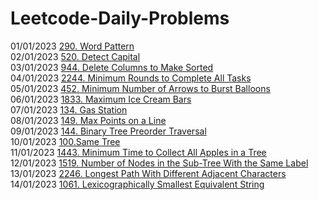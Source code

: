 # Leetcode-Daily-Problems </br>
01/01/2023 [290. Word Pattern](https://github.com/pratapshingane18/Leetcode-Daily-Problems/blob/main/290.%20Word%20Pattern) </br>
02/01/2023 [520. Detect Capital](https://github.com/pratapshingane18/Leetcode-Daily-Problems/blob/main/520.%20Detect%20Capital) </br>
03/01/2023 [944. Delete Columns to Make Sorted](https://github.com/pratapshingane18/Leetcode-Daily-Problems/blob/main/944.%20Delete%20Columns%20to%20Make%20Sorted) </br>
04/01/2023 [2244. Minimum Rounds to Complete All Tasks](https://github.com/pratapshingane18/Leetcode-Daily-Problems/blob/main/2244.%20Minimum%20Rounds%20to%20Complete%20All%20Tasks) </br>
05/01/2023 [452. Minimum Number of Arrows to Burst Balloons](https://github.com/pratapshingane18/Leetcode-Daily-Problems/blob/main/452.%20Minimum%20Number%20of%20Arrows%20to%20Burst%20Balloons) </br>
06/01/2023 [1833. Maximum Ice Cream Bars](https://github.com/pratapshingane18/Leetcode-Daily-Problems/blob/main/1833.%20Maximum%20Ice%20Cream%20Bars) </br>
07/01/2023 [134. Gas Station](https://github.com/pratapshingane18/Leetcode-Daily-Problems/blob/main/134.%20Gas%20Station) </br>
08/01/2023 [149. Max Points on a Line](https://github.com/pratapshingane18/Leetcode-Daily-Problems/blob/main/149.%20Max%20Points%20on%20a%20Line) </br>
09/01/2023 [144. Binary Tree Preorder Traversal](https://github.com/pratapshingane18/Leetcode-Daily-Problems/blob/main/144.%20Binary%20Tree%20Preorder%20Traversal) </br>
10/01/2023 [100.Same Tree](https://github.com/pratapshingane18/Leetcode-Daily-Problems/blob/main/100.%20Same%20Tree) </br>
11/01/2023 [1443. Minimum Time to Collect All Apples in a Tree](https://github.com/pratapshingane18/Leetcode-Daily-Problems/blob/main/1443.%20Minimum%20Time%20to%20Collect%20All%20Apples%20in%20a%20Tree) </br>
12/01/2023 [1519. Number of Nodes in the Sub-Tree With the Same Label](https://github.com/pratapshingane18/Leetcode-Daily-Problems/blob/main/1519.%20Number%20of%20Nodes%20in%20the%20Sub-Tree%20With%20the%20Same%20Label) </br>
13/01/2023 [2246. Longest Path With Different Adjacent Characters](https://github.com/pratapshingane18/Leetcode-Daily-Problems/blob/main/2246.%20Longest%20Path%20With%20Different%20Adjacent%20Characters)</br>
14/01/2023 [1061. Lexicographically Smallest Equivalent String](https://github.com/pratapshingane18/Leetcode-Daily-Problems/blob/main/LexicographicallySmallestEquivalentString.cpp)
